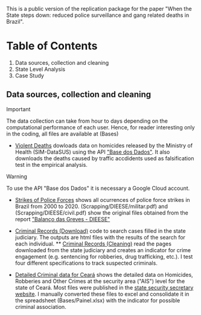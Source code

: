 This is a public version of the replication package for the paper "When the State steps down: reduced police surveillance and gang related deaths in Brazil".

# Table of Contents

1. Data sources, collection and cleaning
2. State Level Analysis
3. Case Study

## Data sources, collection and cleaning
> [!IMPORTANT]
> The data collection can take from hour to days depending on the computational performance of each user. Hence, for reader interesting only in the coding, all files are available at (Bases)

* [Violent Deaths](Scrapping/DataSUS/Code.R) dowloads data on homicides released by the Ministry of Health (SIM-DataSUS) using the API ["Base dos Dados"](https://basedosdados.org/dataset/5beeec93-cbf3-43f6-9eea-9bee6a0d1683?table=e9bf5a22-ae7b-4078-b5ff-7f383d38a33a). It also downloads the deaths caused by traffic accdidents used as falsification test in the empirical analysis.
> [!WARNING]
> To use the API "Base dos Dados" it is necessary a Google Cloud account.

* [Strikes of Police Forces](Scrapping/DIEESE/strikes.xlsx) shows all ocurrences of police force strikes in Brazil from 2000 to 2020. (Scrapping/DIEESE/militar.pdf) and (Scrapping/DIEESE/civil.pdf) show the original files obtained from the report ["Balanço das Greves - DIEESE"]([https://www.dieese.org.br/balancodasgreves/2024/estPesq109Greves.pdf](https://www.dieese.org.br/sitio/buscaDirigida?comboBuscaDirigida=TEMA%7Chttp%3A%2F%2Fwww.dieese.org.br%2F2012%2F12%2Fdieese%23T356954348))
 
* [Criminal Records (Download)](Scrapping/Criminal_Justice/TJCeara.py) code to search cases filled in the state judiciary. The outputs are html files with the results of the search for each individual.
** [Criminal Records (Cleaning)](Scrapping/Criminal_Justice/Code.R) read the pages downloaded from the state judiciary and creates an indicator for crime engagement (e.g. sentencing for robberies, drug trafficking, etc.). I test four different specifications to track suspected criminals.

* [Detailed Criminal data for Ceará](Scrapping/SSPDS-CE) shows the detailed data on Homicides, Robberies and Other Crimes at the security area ("AIS") level for the state of Ceará. Most files were published in the [state security secretary website](https://www.sspds.ce.gov.br/estatisticas-2-3/). I manually converted these files to excel and consolidate it in the spreadsheet (Bases/Painel.xlsx) with the indicator for possible criminal association.

    

